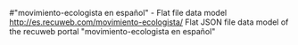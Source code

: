 #"movimiento-ecologista en español" - Flat file data model
http://es.recuweb.com/movimiento-ecologista/
Flat JSON file data model of the recuweb portal "movimiento-ecologista en español"
